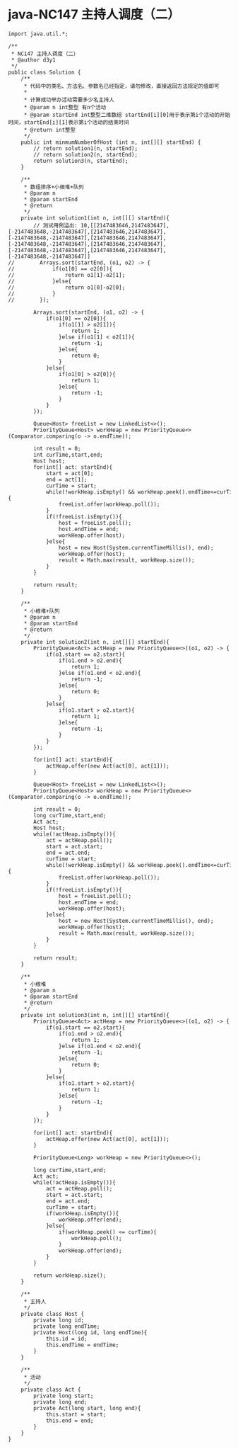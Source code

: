 # java-NC147 主持人调度（二）


    import java.util.*;
    
    /**
     * NC147 主持人调度（二）
     * @author d3y1
     */
    public class Solution {
        /**
         * 代码中的类名、方法名、参数名已经指定，请勿修改，直接返回方法规定的值即可
         *
         * 计算成功举办活动需要多少名主持人
         * @param n int整型 有n个活动
         * @param startEnd int整型二维数组 startEnd[i][0]用于表示第i个活动的开始时间，startEnd[i][1]表示第i个活动的结束时间
         * @return int整型
         */
        public int minmumNumberOfHost (int n, int[][] startEnd) {
            // return solution1(n, startEnd);
            // return solution2(n, startEnd);
            return solution3(n, startEnd);
        }
    
        /**
         * 数组排序+小根堆+队列
         * @param n
         * @param startEnd
         * @return
         */
        private int solution1(int n, int[][] startEnd){
            // 测试用例溢出: 10,[[2147483646,2147483647],[-2147483648,-2147483647],[2147483646,2147483647],[-2147483648,-2147483647],[2147483646,2147483647],[-2147483648,-2147483647],[2147483646,2147483647],[-2147483648,-2147483647],[2147483646,2147483647],[-2147483648,-2147483647]]
    //        Arrays.sort(startEnd, (o1, o2) -> {
    //            if(o1[0] == o2[0]){
    //                return o1[1]-o2[1];
    //            }else{
    //                return o1[0]-o2[0];
    //            }
    //        });
    
            Arrays.sort(startEnd, (o1, o2) -> {
                if(o1[0] == o2[0]){
                    if(o1[1] > o2[1]){
                        return 1;
                    }else if(o1[1] < o2[1]){
                        return -1;
                    }else{
                        return 0;
                    }
                }else{
                    if(o1[0] > o2[0]){
                        return 1;
                    }else{
                        return -1;
                    }
                }
            });
    
            Queue<Host> freeList = new LinkedList<>();
            PriorityQueue<Host> workHeap = new PriorityQueue<>(Comparator.comparing(o -> o.endTime));
    
            int result = 0;
            int curTime,start,end;
            Host host;
            for(int[] act: startEnd){
                start = act[0];
                end = act[1];
                curTime = start;
                while(!workHeap.isEmpty() && workHeap.peek().endTime<=curTime){
                    freeList.offer(workHeap.poll());
                }
                if(!freeList.isEmpty()){
                    host = freeList.poll();
                    host.endTime = end;
                    workHeap.offer(host);
                }else{
                    host = new Host(System.currentTimeMillis(), end);
                    workHeap.offer(host);
                    result = Math.max(result, workHeap.size());
                }
            }
    
            return result;
        }
    
        /**
         * 小根堆+队列
         * @param n
         * @param startEnd
         * @return
         */
        private int solution2(int n, int[][] startEnd){
            PriorityQueue<Act> actHeap = new PriorityQueue<>((o1, o2) -> {
                if(o1.start == o2.start){
                    if(o1.end > o2.end){
                        return 1;
                    }else if(o1.end < o2.end){
                        return -1;
                    }else{
                        return 0;
                    }
                }else{
                    if(o1.start > o2.start){
                        return 1;
                    }else{
                        return -1;
                    }
                }
            });
    
            for(int[] act: startEnd){
                actHeap.offer(new Act(act[0], act[1]));
            }
    
            Queue<Host> freeList = new LinkedList<>();
            PriorityQueue<Host> workHeap = new PriorityQueue<>(Comparator.comparing(o -> o.endTime));
    
            int result = 0;
            long curTime,start,end;
            Act act;
            Host host;
            while(!actHeap.isEmpty()){
                act = actHeap.poll();
                start = act.start;
                end = act.end;
                curTime = start;
                while(!workHeap.isEmpty() && workHeap.peek().endTime<=curTime){
                    freeList.offer(workHeap.poll());
                }
                if(!freeList.isEmpty()){
                    host = freeList.poll();
                    host.endTime = end;
                    workHeap.offer(host);
                }else{
                    host = new Host(System.currentTimeMillis(), end);
                    workHeap.offer(host);
                    result = Math.max(result, workHeap.size());
                }
            }
    
            return result;
        }
    
        /**
         * 小根堆
         * @param n
         * @param startEnd
         * @return
         */
        private int solution3(int n, int[][] startEnd){
            PriorityQueue<Act> actHeap = new PriorityQueue<>((o1, o2) -> {
                if(o1.start == o2.start){
                    if(o1.end > o2.end){
                        return 1;
                    }else if(o1.end < o2.end){
                        return -1;
                    }else{
                        return 0;
                    }
                }else{
                    if(o1.start > o2.start){
                        return 1;
                    }else{
                        return -1;
                    }
                }
            });
    
            for(int[] act: startEnd){
                actHeap.offer(new Act(act[0], act[1]));
            }
    
            PriorityQueue<Long> workHeap = new PriorityQueue<>();
    
            long curTime,start,end;
            Act act;
            while(!actHeap.isEmpty()){
                act = actHeap.poll();
                start = act.start;
                end = act.end;
                curTime = start;
                if(workHeap.isEmpty()){
                    workHeap.offer(end);
                }else{
                    if(workHeap.peek() <= curTime){
                        workHeap.poll();
                    }
                    workHeap.offer(end);
                }
            }
    
            return workHeap.size();
        }
    
        /**
         * 主持人
         */
        private class Host {
            private long id;
            private long endTime;
            private Host(long id, long endTime){
                this.id = id;
                this.endTime = endTime;
            }
        }
    
        /**
         * 活动
         */
        private class Act {
            private long start;
            private long end;
            private Act(long start, long end){
                this.start = start;
                this.end = end;
            }
        }
    }

  

